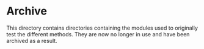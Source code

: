# Archive
This directory contains directories containing the modules used to originally test the different methods. They are now no longer in use and have been archived as a result.
